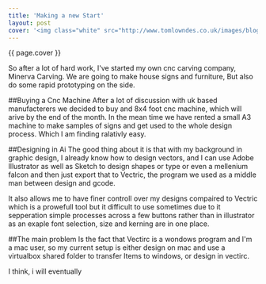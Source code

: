 ```yaml
---
title: 'Making a new Start'
layout: post
cover: '<img class="white" src="http://www.tomlowndes.co.uk/images/blog/gitjekyll.gif" alt="Github + Jekyll" />'
---
```

{{ page.cover }}

So after a lot of hard work, I've started my own cnc carving company, Minerva Carving. We are going to make house signs and furniture, But also do some rapid prototyping on the side.
<!--more-->

##Buying a Cnc Machine
After a lot of discussion with uk based manufacterers we decided to buy and 8x4 foot cnc machine, which will arive by the end of the month. In the mean time we have rented a small A3 machine to make samples of signs and get used to the whole design process. Which I am finding ralativly easy.

##Designing in Ai
The good thing about it is that with my background in graphic design, I already know how to design vectors, and I can use Adobe Illustrator as well as Sketch to design shapes or type or even a mellenium falcon and then just export that to Vectric, the program we used as a middle man between design and gcode.

It also allows me to have finer controll over my designs compaired to Vectric which is a prowefull tool but it difficult to use sometimes due to it sepperation simple processes across a few buttons rather than in illustrator as an exaple font selection, size and kerning are in one place.

##The main problem 
Is the fact that Vectirc is a wondows program and I'm a mac user, so my current setup is either design on mac and use a virtualbox shared folder to transfer Items to windows, or design in vectirc.

I think, i will eventually 